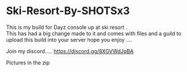 # Ski-Resort-By-SHOTSx3
This is my build for Dayz console up at ski resort .  
This has had a big change made to it and comes with files and a guild to upload this build into your server 
hope you enjoy ....

Join my discord.....
https://discord.gg/8XGVWdJqBA


Pictures in the zip 
